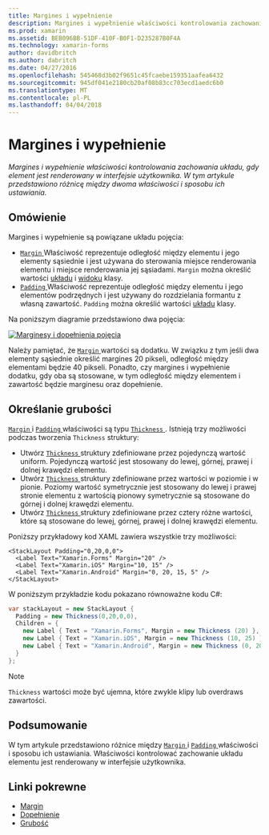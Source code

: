 ```yaml
---
title: Margines i wypełnienie
description: Margines i wypełnienie właściwości kontrolowania zachowania układu, gdy element jest renderowany w interfejsie użytkownika. W tym artykule przedstawiono różnicę między dwoma właściwości i sposobu ich ustawiania.
ms.prod: xamarin
ms.assetid: BEB096BB-51DF-410F-B0F1-D235287B0F4A
ms.technology: xamarin-forms
author: davidbritch
ms.author: dabritch
ms.date: 04/27/2016
ms.openlocfilehash: 545468d3b02f9651c45fcaebe159351aafea6432
ms.sourcegitcommit: 945df041e2180cb20af08b83cc703ecd1aedc6b0
ms.translationtype: MT
ms.contentlocale: pl-PL
ms.lasthandoff: 04/04/2018
---
```

# <a name="margin-and-padding"></a>Margines i wypełnienie

_Margines i wypełnienie właściwości kontrolowania zachowania układu, gdy element jest renderowany w interfejsie użytkownika. W tym artykule przedstawiono różnicę między dwoma właściwości i sposobu ich ustawiania._

## <a name="overview"></a>Omówienie

Margines i wypełnienie są powiązane układu pojęcia:

- [ `Margin` ](https://developer.xamarin.com/api/property/Xamarin.Forms.View.Margin/) Właściwość reprezentuje odległość między elementu i jego elementy sąsiednie i jest używana do sterowania miejsce renderowania elementu i miejsce renderowania jej sąsiadami. `Margin` można określić wartości [układu](~/xamarin-forms/user-interface/controls/layouts.md) i [widoku](~/xamarin-forms/user-interface/controls/views.md) klasy.
- [ `Padding` ](https://developer.xamarin.com/api/property/Xamarin.Forms.Layout.Padding/) Właściwość reprezentuje odległość między elementu i jego elementów podrzędnych i jest używany do rozdzielania formantu z własną zawartość. `Padding` można określić wartości [układu](~/xamarin-forms/user-interface/controls/layouts.md) klasy.

Na poniższym diagramie przedstawiono dwa pojęcia:

[![](margin-and-padding-images/margins-and-padding-sml.png "Marginesy i dopełnienia pojęcia")](margin-and-padding-images/margins-and-padding.png#lightbox "marginesy i dopełnienia pojęcia")

Należy pamiętać, że [ `Margin` ](https://developer.xamarin.com/api/property/Xamarin.Forms.View.Margin/) wartości są dodatku. W związku z tym jeśli dwa elementy sąsiednie określić margines 20 pikseli, odległość między elementami będzie 40 pikseli. Ponadto, czy margines i wypełnienie dodatku, gdy oba są stosowane, w tym odległość między elementem i zawartość będzie marginesu oraz dopełnienie.

## <a name="specifying-a-thickness"></a>Określanie grubości

[ `Margin` ](https://developer.xamarin.com/api/property/Xamarin.Forms.View.Margin/) i [ `Padding` ](https://developer.xamarin.com/api/property/Xamarin.Forms.Layout.Padding/) właściwości są typu [ `Thickness` ](https://developer.xamarin.com/api/type/Xamarin.Forms.Thickness/). Istnieją trzy możliwości podczas tworzenia `Thickness` struktury:

- Utwórz [ `Thickness` ](https://developer.xamarin.com/api/type/Xamarin.Forms.Thickness/) struktury zdefiniowane przez pojedynczą wartość uniform. Pojedynczą wartość jest stosowany do lewej, górnej, prawej i dolnej krawędzi elementu.
- Utwórz [ `Thickness` ](https://developer.xamarin.com/api/type/Xamarin.Forms.Thickness/) struktury zdefiniowane przez wartości w poziomie i w pionie. Poziomy wartość symetrycznie jest stosowany do lewej i prawej stronie elementu z wartością pionowy symetrycznie są stosowane do górnej i dolnej krawędzi elementu.
- Utwórz [ `Thickness` ](https://developer.xamarin.com/api/type/Xamarin.Forms.Thickness/) struktury zdefiniowane przez cztery różne wartości, które są stosowane do lewej, górnej, prawej i dolnej krawędzi elementu.

Poniższy przykładowy kod XAML zawiera wszystkie trzy możliwości:

```xaml
<StackLayout Padding="0,20,0,0">
  <Label Text="Xamarin.Forms" Margin="20" />
  <Label Text="Xamarin.iOS" Margin="10, 15" />
  <Label Text="Xamarin.Android" Margin="0, 20, 15, 5" />
</StackLayout>
```

W poniższym przykładzie kodu pokazano równoważne kodu C#:

```csharp
var stackLayout = new StackLayout {
  Padding = new Thickness(0,20,0,0),
  Children = {
    new Label { Text = "Xamarin.Forms", Margin = new Thickness (20) },
    new Label { Text = "Xamarin.iOS", Margin = new Thickness (10, 25) },
    new Label { Text = "Xamarin.Android", Margin = new Thickness (0, 20, 15, 5) }
  }
};
```

> [!NOTE]
> `Thickness` wartości może być ujemna, które zwykle klipy lub overdraws zawartości.

## <a name="summary"></a>Podsumowanie

W tym artykule przedstawiono różnice między [ `Margin` ](https://developer.xamarin.com/api/property/Xamarin.Forms.View.Margin/) i [ `Padding` ](https://developer.xamarin.com/api/property/Xamarin.Forms.Layout.Padding/) właściwości i sposobu ich ustawiania. Właściwości kontrolować zachowanie układu elementu jest renderowany w interfejsie użytkownika.


## <a name="related-links"></a>Linki pokrewne

- [Margin](https://developer.xamarin.com/api/property/Xamarin.Forms.View.Margin/)
- [Dopełnienie](https://developer.xamarin.com/api/property/Xamarin.Forms.Layout.Padding/)
- [Grubość](https://developer.xamarin.com/api/type/Xamarin.Forms.Thickness/)

